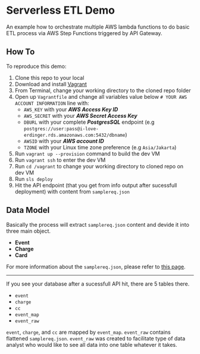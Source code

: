 # Serverless ETL Demo

An example how to orchestrate multiple AWS lambda functions to do basic ETL process via AWS Step Functions triggered by API Gateway.

## How To

To reproduce this demo:

1. Clone this repo to your local
2. Download and install [Vagrant](https://www.vagrantup.com/downloads.html)
3. From Terminal, change your working directory to the cloned repo folder
4. Open up `Vagrantfile` and change all variables value below `# YOUR AWS ACCOUNT INFORMATION` line with:
	- `AWS_KEY` with your ***AWS Access Key ID***
	- `AWS_SECRET` with your ***AWS Secret Access Key***
	- `DBURL` with your complete ***PostgresSQL*** endpoint (e.g `postgres://user:pass@i-love-erdinger.rds.amazonaws.com:5432/dbname`)
	- `AWSID` with your ***AWS account ID***
	- `TZONE` with your Linux time zone preference (e.g `Asia/Jakarta`)
5. Run `vagrant up --provision` command to build the dev VM
6. Run `vagrant ssh` to enter the dev VM
7. Run `cd /vagrant` to change your working directory to cloned repo on dev VM
8. Run `sls deploy`
9. Hit the API endpoint (that you get from info output after sucessfull deployment) with content from `samplereq.json`

## Data Model

Basically the process will extract `samplereq.json` content and devide it into three main object.

- **Event**
- **Charge**
- **Card**

For more information about the `samplereq.json`, please refer to [this page](https://stripe.com/docs/api#charge_object).

---

If you see your database after a sucessfull API hit, there are 5 tables there.

- `event`
- `charge`
- `cc`
- `event_map`
- `event_raw`

`event`, `charge`, and `cc` are mapped by `event_map`. `event_raw` contains flattened `samplereq.json`. `event_raw` was created to facilitate type of data analyst who would like to see all data into one table whatever it takes.

